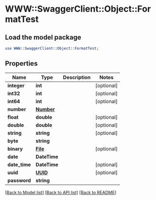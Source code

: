 # WWW::SwaggerClient::Object::FormatTest

## Load the model package
```perl
use WWW::SwaggerClient::Object::FormatTest;
```

## Properties
Name | Type | Description | Notes
------------ | ------------- | ------------- | -------------
**integer** | **int** |  | [optional] 
**int32** | **int** |  | [optional] 
**int64** | **int** |  | [optional] 
**number** | [**Number**](Number.md) |  | 
**float** | **double** |  | [optional] 
**double** | **double** |  | [optional] 
**string** | **string** |  | [optional] 
**byte** | **string** |  | 
**binary** | [**File**](File.md) |  | [optional] 
**date** | **DateTime** |  | 
**date_time** | **DateTime** |  | [optional] 
**uuid** | [**UUID**](UUID.md) |  | [optional] 
**password** | **string** |  | 

[[Back to Model list]](../README.md#documentation-for-models) [[Back to API list]](../README.md#documentation-for-api-endpoints) [[Back to README]](../README.md)


